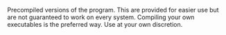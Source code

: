 Precompiled versions of the program. This are provided for easier use but are not guaranteed to work on every system. Compiling your own executables is the preferred way. Use at your own discretion.
